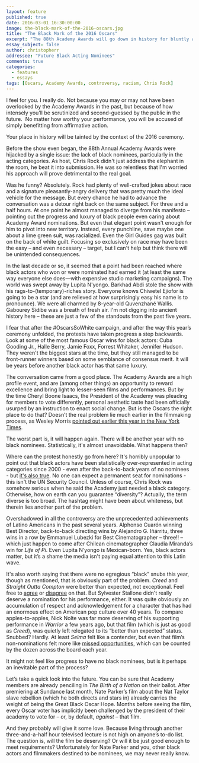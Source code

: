 ```yaml
---
layout: feature
published: true
date: 2016-03-01 16:30:00:00
image: the-black-mark-of-the-2016-oscars.jpg
title: "The Black Mark of the 2016 Oscars"
excerpt: "The 88th Academy Awards will go down in history for bluntly and relentlessly addressing the #OscarSoWhite issue. But did Chris Rock help or hurt the cause?"
essay_subject: false
author: christopherr
addressee: "Future Black Acting Nominees"
comments: true
categories:
  - features
  - essays
tags: [Oscars, Academy Awards, controversy, racism, Chris Rock]
---
```

I feel for you. I really do. Not because you may or may not have been overlooked by the Academy Awards in the past, but because of how intensely you’ll be scrutinized and second-guessed by the public in the future.  No matter how worthy your performance, you will be accused of simply benefitting from affirmative action. 

Your place in history will be tainted by the context of the 2016 ceremony.

Before the show even began, the 88th Annual Academy Awards were hijacked by a single issue: the lack of black nominees, particularly in the acting categories. As host, Chris Rock didn't just address the elephant in the room, he beat it into submission. He was so relentless that I'm worried his approach will prove detrimental to the real goal. 

Was he funny? Absolutely. Rock had plenty of well-crafted jokes about race and a signature pleasantly-angry delivery that was pretty much the ideal vehicle for the message. But every chance he had to advance the conversation was a detour right back on the same subject. For three and a half hours. At one point he almost managed to diverge from his manifesto – pointing out the progress and luxury of black people even caring about Academy Award nominations. But even that elegant point wasn't enough for him to pivot into new territory. Instead, every punchline, save maybe one about a lime green suit, was racialized. Even the Girl Guides gag was built on the back of white guilt. Focusing so exclusively on race may have been the easy – and even necessary – target, but I can't help but think there will be unintended consequences. 

In the last decade or so, it seemed that a point had been reached where black actors who won or were nominated had earned it (at least the same way everyone else does—with expensive studio marketing campaigns). The world was swept away by Lupita N'yongo. Barkhad Abdi stole the show with his rags-to-(temporary)-riches story. Everyone knows Chiwetel Ejiofor is going to be a star (and are relieved at how surprisingly easy his name is to pronounce). We were all charmed by 8-year-old Quvenzhané Wallis. Gabourey Sidibe was a breath of fresh air. I'm not digging into ancient history here – these are just a few of the standouts from the past five years. 

I fear that after the #OscarsSoWhite campaign, and after the way this year’s ceremony unfolded, the protests have taken progress a step backwards. Look at some of the most famous Oscar wins for black actors: Cuba Gooding Jr., Halle Berry, Jamie Foxx, Forrest Whitaker, Jennifer Hudson. They weren't the biggest stars at the time, but they still managed to be front-runner winners based on some semblance of consensus merit. It will be years before another black actor has that same luxury.

The conversation came from a good place. The Academy Awards are a high profile event, and are (among other things) an opportunity to reward excellence and bring light to lesser-seen films and performances. But by the time Cheryl Boone Isaacs, the President of the Academy was pleading for members to vote differently, personal aesthetic taste had been officially usurped by an instruction to enact social change. But is the Oscars the right place to do that? Doesn’t the real problem lie much earlier in the filmmaking process, as Wesley Morris [pointed out earlier this year in the New York Times](http://www.nytimes.com/2016/01/24/movies/oscars-so-white-or-oscars-so-dumb-discuss.html?_r=0). 

The worst part is, it will happen again. There will be another year with no black nominees. Statistically, it's almost unavoidable. What happens then? 

Where can the protest honestly go from here? It's horribly unpopular to point out that black actors have been statistically over-represented in acting categories since 2000 - even after the back-to-back years of no nominees - but [it's also true](http://www.economist.com/blogs/prospero/2016/01/film-and-race). No one can expect a permanent seat for nominations - this isn't the UN Security Council. Unless of course, Chris Rock was somehow serious when he said the Academy just needed a black category. Otherwise, how on earth can you guarantee “diversity”? Actually, the term diverse is too broad. The hashtag might have been about whiteness, but therein lies another part of the problem. 

Overshadowed in all the controversy are the unprecedented achievements of Latino Americans in the past several years. Alphonso Cuarón winning Best Director, back-to-back directing wins by Alejandro G. Iñárritu, three wins in a row by Emmanuel Lubezki for Best Cinematographer – three!! – which just happen to come after Chilean cinematographer Claudia Miranda’s win for _Life of Pi_. Even Lupita N’yongo is Mexican-born. Yes, black actors matter, but it’s a shame the media isn't paying equal attention to this Latin wave. 

It's also worth saying that there were no egregious “black” snubs this year, though as mentioned, that is obviously part of the problem. _Creed_ and _Straight Outta Compton_ were better than expected, not exceptional. Feel free to [agree](http://www.dearcastandcrew.com/content/2016/2/24/straight-outta-comptopn.html) or [disagree](http://www.dearcastandcrew.com/content/2016/1/14/creed-is-surprisingly-the-best-film-of-2015.html) on that. But Sylvester Stallone didn't really deserve a nomination for his performance, either. It was quite obviously an accumulation of respect and acknowledgement for a character that has had an enormous effect on American pop culture over 40 years. To compare apples-to-apples, Nick Nolte was far more deserving of his supporting performance in _Warrior_ a few years ago, but that film (which is just as good as _Creed_), was quietly left relegated to its “better than expected” status. Snubbed? Hardly. At least _Selma_ felt like a contender, but even that film’s non-nominations felt more like [missed opportunities](http://www.dearcastandcrew.com/content/2015/1/26/is-it-oscarssowhite-or-just-oscarssowrong.html), which can be counted by the dozen across the board each year. 

It might not feel like progress to have no black nominees, but is it perhaps an inevitable part of the process? 

Let’s take a quick look into the future. You can be sure that Academy members are already penciling in _The Birth of a Nation_ on their ballot. After premiering at Sundance last month, Nate Parker’s film about the Nat Taylor slave rebellion (which he both directs and stars in) already carries the weight of being the Great Black Oscar Hope. Months before seeing the film, every Oscar voter has implicitly been challenged by the president of their academy to vote for – or, by default, _against_ – that film. 

And they probably will give it some love. Because living through another three-and-a-half hour televised lecture is not high on anyone’s to-do list. The question is, will the film be deserving? Or will it be just good enough to meet requirements? Unfortunately for Nate Parker and you, other black actors and filmmakers destined to be nominees, we may never really know.